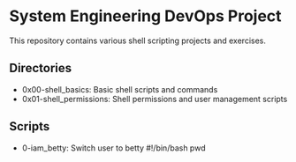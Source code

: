 # System Engineering DevOps Project

This repository contains various shell scripting projects and exercises.

## Directories

- 0x00-shell_basics: Basic shell scripts and commands
- 0x01-shell_permissions: Shell permissions and user management scripts

## Scripts

- 0-iam_betty: Switch user to betty
#!/bin/bash
pwd
